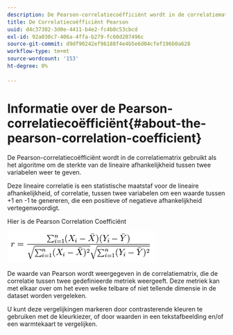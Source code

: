 ```yaml
---
description: De Pearson-correlatiecoëfficiënt wordt in de correlatiematrix gebruikt als het algoritme om de sterkte van de lineaire afhankelijkheid tussen twee variabelen weer te geven.
title: De Correlatiecoëfficiënt Pearson
uuid: d4c37302-3d0e-4411-b4e2-fc4b0c53cbcd
exl-id: 92a030c7-406a-4ffa-b279-fc60d207496c
source-git-commit: d9df90242ef96188f4e4b5e6d04cfef196b0a628
workflow-type: tm+mt
source-wordcount: '153'
ht-degree: 0%

---
```


# Informatie over de Pearson-correlatiecoëfficiënt{#about-the-pearson-correlation-coefficient}

De Pearson-correlatiecoëfficiënt wordt in de correlatiematrix gebruikt als het algoritme om de sterkte van de lineaire afhankelijkheid tussen twee variabelen weer te geven.

Deze lineaire correlatie is een statistische maatstaf voor de lineaire afhankelijkheid, of correlatie, tussen twee variabelen om een waarde tussen +1 en -1 te genereren, die een positieve of negatieve afhankelijkheid vertegenwoordigt.

Hier is de Pearson Correlation Coefficiënt

![](assets/correlation_matrix_pearson_equation.png)

De waarde van Pearson wordt weergegeven in de correlatiematrix, die de correlatie tussen twee gedefinieerde metriek weergeeft. Deze metriek kan met elkaar over om het even welke telbare of niet tellende dimensie in de dataset worden vergeleken.

U kunt deze vergelijkingen markeren door contrasterende kleuren te gebruiken met de kleurkiezer, of door waarden in een tekstafbeelding en/of een warmtekaart te vergelijken.
